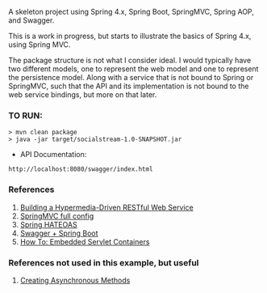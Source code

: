 
A skeleton project using Spring 4.x, Spring Boot, SpringMVC, Spring AOP, and Swagger.

This is a work in progress, but starts to illustrate the basics of Spring 4.x, using Spring MVC.

The package structure is not what I consider ideal. I would typically have two different models, one to represent the web model and one to represent the persistence model.  Along with a service that is not bound to Spring or SpringMVC, such that the API and its implementation is not bound to the web service bindings, but more on that later.

### TO RUN:

```
> mvn clean package
> java -jar target/socialstream-1.0-SNAPSHOT.jar
```


- API Documentation:

```
http://localhost:8080/swagger/index.html
```

### References

1. [Building a Hypermedia-Driven RESTful Web Service](http://spring.io/guides/gs/rest-hateoas/)
2. [SpringMVC full config](https://samerabdelkafi.wordpress.com/2014/08/03/spring-mvc-full-java-based-config/)
3. [Spring HATEOAS](http://azagorneanu.blogspot.com/2013/06/hateoas-using-spring-framework.html)
4. [Swagger + Spring Boot](http://www.javacodegeeks.com/2015/03/spring-boot-swagger-ui.html)
5. [How To: Embedded Servlet Containers](http://docs.spring.io/spring-boot/docs/current/reference/html/howto-embedded-servlet-containers.html)

### References not used in this example, but useful

1. [Creating Asynchronous Methods](http://spring.io/guides/gs/async-method/)
 
 

